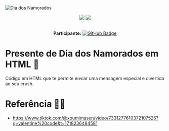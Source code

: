 ![Dia dos Namorados](https://github.com/fea-dev-usp/dia-dos-namorados/assets/122839919/59ccc942-3171-4b1f-888b-fd82aa1a5266)

<div align="center">
 
 <img src="https://img.shields.io/badge/html5-%23E34F26.svg?style=for-the-badge&logo=html5&logoColor=white" />
 <img src="https://img.shields.io/badge/TikTok-%23000000.svg?style=for-the-badge&logo=TikTok&logoColor=white" />

 </div>

<br>

<div align="center">

  **Participante:** <a href="https://github.com/amandaey">[![GitHub Badge](https://img.shields.io/badge/Amanda_Yamasaki-100000?style=for-the-badge&logo=GitHub&logoColor=white)](https://github.com/amandaey)

</div>

# Presente de Dia dos Namorados em HTML 💛
Código em HTML que te permite enviar uma mensagem especial e divertida ao seu crush. 

# Referência 👩‍💻
* https://www.tiktok.com/@xoumimasen/video/7331277610372107525?q=valentine%20code&t=1718236484581
